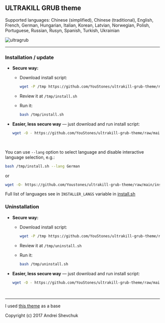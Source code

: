 ## ULTRAKILL GRUB theme

Supported languages: Chinese (simplified), Chinese (traditional), English, French, German, Hungarian, Italian, Korean, Latvian, Norwegian, Polish, Portuguese, Russian, Rusyn, Spanish, Turkish, Ukrainian

![ultragrub](https://github.com/user-attachments/assets/80958c25-d8d7-4c0d-8a11-f4de938fe9fc)


---


### Installation / update

- **Secure way:**

  - Download install script:

    ```sh
    wget -P /tmp https://github.com/YouStones/ultrakill-grub-theme/raw/main/install.sh
    ```

  - Review it at `/tmp/install.sh`

  - Run it:

    ```sh
    bash /tmp/install.sh
    ```

- **Easier, less secure way** — just download and run install script:

  ```sh
  wget -O - https://github.com/YouStones/ultrakill-grub-theme/raw/main/install.sh | bash
  ```

<br>

You can use `--lang` option to select language and disable interactive language selection, e.g.:

```sh
bash /tmp/install.sh --lang German
```

or

```sh
wget -O- https://github.com/Youstones/ultrakill-grub-theme/raw/main/install.sh | bash -s -- --lang Korean
```

Full list of languages see in `INSTALLER_LANGS` variable in [install.sh](install.sh)

### Uninstallation

- **Secure way:**

  - Download install script:

    ```sh
    wget -P /tmp https://github.com/YouStones/ultrakill-grub-theme/raw/main/uninstall.sh
    ```

  - Review it at `/tmp/uninstall.sh`

  - Run it:

    ```sh
    bash /tmp/uninstall.sh
    ```

- **Easier, less secure way** — just download and run install script:

  ```sh
  wget -O - https://github.com/YouStones/ultrakill-grub-theme/raw/main/uninstall.sh | bash
  ```

<br>

---

I used [this theme](https://github.com/shvchk/fallout-grub-theme) as a base

Copyright (c) 2017 Andrei Shevchuk
